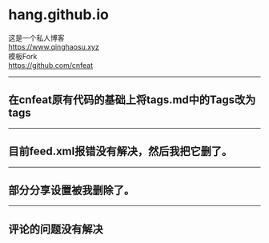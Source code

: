 # hang.github.io
这是一个私人博客    
https://www.qinghaosu.xyz    
模板Fork    
https://github.com/cnfeat     

----
## 在cnfeat原有代码的基础上将tags.md中的Tags改为tags    
----
## 目前feed.xml报错没有解决，然后我把它删了。   
----
## 部分分享设置被我删除了。    
---
## 评论的问题没有解决



